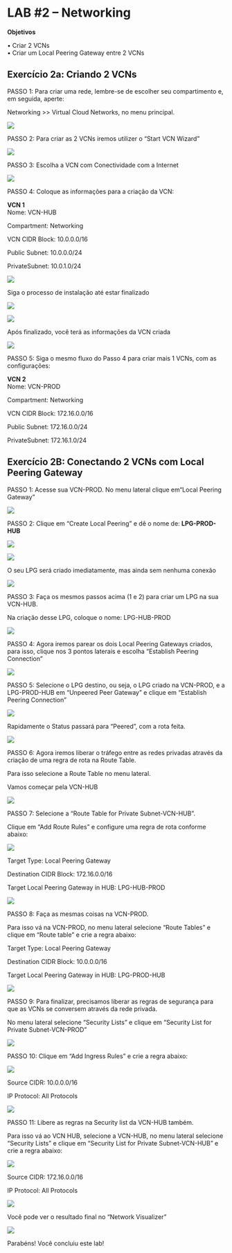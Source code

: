 

# LAB #2 – Networking

**Objetivos**

• Criar 2 VCNs  
• Criar um Local Peering Gateway entre 2 VCNs  

## Exercício 2a: Criando 2 VCNs

PASSO 1: Para criar uma rede, lembre-se de escolher seu compartimento e, em seguida, aperte: 

Networking >> Virtual Cloud Networks, no menu principal.  

![](images/img1.PNG)

PASSO 2: Para criar as 2 VCNs iremos utilizer o “Start VCN Wizard”

![](images/img2.PNG)

PASSO 3: Escolha a VCN com Conectividade com a Internet

![](images/img3.PNG)

PASSO 4: Coloque as informações para a criação da VCN:

**VCN 1**  
Nome: VCN-HUB  

Compartment: Networking  

VCN CIDR Block: 10.0.0.0/16  

Public Subnet: 10.0.0.0/24  

PrivateSubnet: 10.0.1.0/24  

![](images/img4.PNG)

Siga o processo de instalação até estar finalizado

![](images/img5.PNG)

![](images/img6.PNG)

Após finalizado, você terá as informações da VCN criada

![](images/img7.PNG)

PASSO 5: Siga o mesmo fluxo do Passo 4 para criar mais 1 VCNs, com as configurações:

**VCN 2**  
Nome: VCN-PROD  

Compartment: Networking  

VCN CIDR Block: 172.16.0.0/16  

Public Subnet: 172.16.0.0/24  

PrivateSubnet: 172.16.1.0/24  


## Exercício 2B: Conectando 2 VCNs com Local Peering Gateway

PASSO 1: Acesse sua VCN-PROD. 
No menu lateral clique em“Local Peering Gateway”  

![](images/img8.PNG)

PASSO 2: Clique em “Create Local Peering” e dê o nome de: **LPG-PROD-HUB**

![](images/img9.PNG)

![](images/img10.PNG)

O seu LPG será criado imediatamente, mas ainda sem nenhuma conexão

![](images/img11.PNG)

PASSO 3: Faça os mesmos passos acima (1 e 2) para criar um LPG na sua VCN-HUB.  

Na criação desse LPG, coloque o nome: LPG-HUB-PROD  

![](images/img12.PNG)

PASSO 4: Agora iremos parear os dois Local Peering Gateways criados, para isso, clique nos 3 pontos laterais e escolha “Establish Peering Connection”

![](images/img13.PNG)

PASSO 5: Selecione o LPG destino, ou seja, o LPG criado na VCN-PROD, e a LPG-PROD-HUB em “Unpeered Peer Gateway” e clique em “Establish Peering Connection”

![](images/img14.PNG)

Rapidamente o Status passará para “Peered”, com a rota feita.

![](images/img15.PNG)

PASSO 6: Agora iremos liberar o tráfego entre as redes privadas através da criação de uma regra de rota na Route Table. 

Para isso selecione a Route Table no menu lateral. 

Vamos começar pela VCN-HUB

![](images/img16.PNG)

PASSO 7: Selecione a “Route Table for Private Subnet-VCN-HUB”. 

Clique em “Add Route Rules” e configure uma regra de rota conforme abaixo:

![](images/img17.PNG)

Target Type: Local Peering Gateway  

Destination CIDR Block: 172.16.0.0/16  

Target Local Peering Gateway in HUB: LPG-HUB-PROD  

![](images/img18.PNG)

PASSO 8: Faça as mesmas coisas na VCN-PROD. 

Para isso vá na VCN-PROD, no menu lateral selecione “Route Tables” e clique em “Route table” e crie a regra abaixo:

Target Type: Local Peering Gateway  

Destination CIDR Block: 10.0.0.0/16  

Target Local Peering Gateway in HUB: LPG-PROD-HUB  

![](images/img19.PNG)

PASSO 9: Para finalizar, precisamos liberar as regras de segurança para que as VCNs se conversem através da rede privada. 

No menu lateral selecione “Security Lists” e clique em “Security List for Private Subnet-VCN-PROD”

![](images/img20.PNG)

PASSO 10: Clique em “Add Ingress Rules” e crie a regra abaixo:

![](images/img21.PNG)

Source CIDR: 10.0.0.0/16  

IP Protocol: All Protocols  

![](images/img22.PNG)

PASSO 11: Libere as regras na Security list da VCN-HUB também. 

Para isso vá ao VCN HUB, selecione a VCN-HUB, no menu lateral selecione “Security Lists” e clique em “Security List for Private Subnet-VCN-HUB” e crie a regra abaixo:

![](images/img23.PNG)

Source CIDR: 172.16.0.0/16  

IP Protocol: All Protocols  

![](images/img24.PNG)

Você pode ver o resultado final no “Network Visualizer”

![](images/img25.PNG)

Parabéns! Você concluiu este lab!

